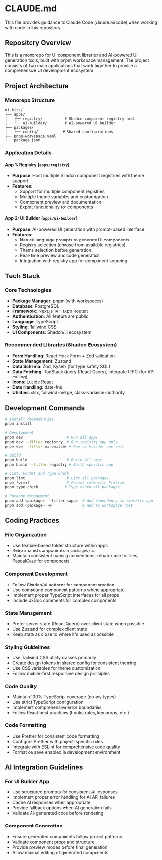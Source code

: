 # CLAUDE.md

This file provides guidance to Claude Code (claude.ai/code) when working with code in this repository.

## Repository Overview

This is a monorepo for UI component libraries and AI-powered UI generation tools, built with pnpm workspace management. The project consists of two main applications that work together to provide a comprehensive UI development ecosystem.

## Project Architecture

### Monorepo Structure
```
ui-kits/
├── apps/
│   ├── registry/          # Shadcn component registry host
│   └── ui-builder/        # AI-powered UI builder
├── packages/
│   └── config/           # Shared configurations
├── pnpm-workspace.yaml
└── package.json
```

### Application Details

#### App 1: Registry (`apps/registry`)
- **Purpose**: Host multiple Shadcn component registries with theme support
- **Features**:
  - Support for multiple component registries
  - Multiple theme variables and customization
  - Component preview and documentation
  - Export functionality for components

#### App 2: UI Builder (`apps/ui-builder`)
- **Purpose**: AI-powered UI generation with prompt-based interface
- **Features**:
  - Natural language prompts to generate UI components
  - Registry selection (choose from available registries)
  - Theme selection before generation
  - Real-time preview and code generation
  - Integration with registry app for component sourcing

## Tech Stack

### Core Technologies
- **Package Manager**: pnpm (with workspaces)
- **Database**: PostgreSQL
- **Framework**: Next.js 14+ (App Router)
- **Authentication**: All feature are public
- **Language**: TypeScript
- **Styling**: Tailwind CSS
- **UI Components**: Shadcn/ui ecosystem

### Recommended Libraries (Shadcn Ecosystem)
- **Form Handling**: React Hook Form + Zod validation
- **State Management**: Zustand
- **Data Schema**: Zod, Kysely (for type safety SQL)
- **Data Fetching**: TanStack Query (React Query), integrate tRPC (for API calling)
- **Icons**: Lucide React
- **Date Handling**: date-fns
- **Utilities**: clsx, tailwind-merge, class-variance-authority

## Development Commands

```bash
# Install dependencies
pnpm install

# Development
pnpm dev                    # Run all apps
pnpm dev --filter registry  # Run registry app only
pnpm dev --filter ui-builder # Run ui-builder app only

# Build
pnpm build                  # Build all apps
pnpm build --filter registry # Build specific app

# Lint, Format and Type Check
pnpm lint                   # Lint all packages
pnpm format                 # Format code with Prettier
pnpm type-check            # Type check all packages

# Package Management
pnpm add <package> --filter <app>  # Add dependency to specific app
pnpm add <package> -w              # Add to workspace root
```

## Coding Practices

### File Organization
- Use feature-based folder structure within apps
- Keep shared components in `packages/ui`
- Maintain consistent naming conventions: kebab-case for files, PascalCase for components

### Component Development
- Follow Shadcn/ui patterns for component creation
- Use compound component patterns where appropriate
- Implement proper TypeScript interfaces for all props
- Include JSDoc comments for complex components

### State Management
- Prefer server state (React Query) over client state when possible
- Use Zustand for complex client state
- Keep state as close to where it's used as possible

### Styling Guidelines
- Use Tailwind CSS utility classes primarily
- Create design tokens in shared config for consistent theming
- Use CSS variables for theme customization
- Follow mobile-first responsive design principles

### Code Quality
- Maintain 100% TypeScript coverage (no `any` types)
- Use strict TypeScript configuration
- Implement comprehensive error boundaries
- Follow React best practices (hooks rules, key props, etc.)

### Code Formatting
- Use Prettier for consistent code formatting
- Configure Prettier with project-specific rules
- Integrate with ESLint for comprehensive code quality
- Format on save enabled in development environment

## AI Integration Guidelines

### For UI Builder App
- Use structured prompts for consistent AI responses
- Implement proper error handling for AI API failures
- Cache AI responses when appropriate
- Provide fallback options when AI generation fails
- Validate AI-generated code before rendering

### Component Generation
- Ensure generated components follow project patterns
- Validate component props and structure
- Provide preview modes before final generation
- Allow manual editing of generated components